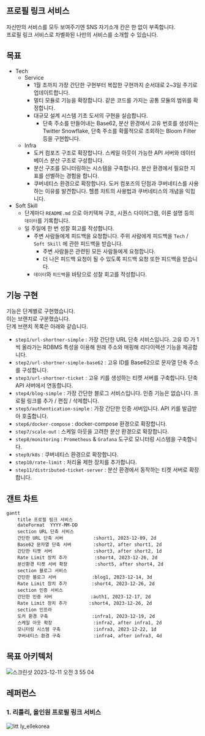 ## 프로필 링크 서비스

자신만의 서비스를 모두 보여주기엔 SNS 자기소개 칸은 한 없이 부족합니다.  
프로필 링크 서비스로 차별화된 나만의 서비스를 소개할 수 있습니다.

## 목표
- Tech
  - Service
    - 1월 초까지 가장 간단한 구현부터 복잡한 구현까지 순서대로 2~3일 주기로 업데이트합니다.
    - 멀티 모듈로 기능을 확장합니다. 같은 코드를 가지는 공통 모듈의 범위를 확정합니다.
    - 대규모 설계 시스템 기초 도서의 구현을 실습합니다.
      - 단축 주소를 만들어내는 Base62, 분산 환경에서 고유 번호를 생성하는 Twitter Snowflake, 단축 주소를 확률적으로 조회하는 Bloom Filter 등을 구현합니다.
  - Infra
    - 도커 컴포즈 구조로 확장합니다. 스케일 아웃이 가능한 API 서버와 데이터베이스 분산 구조로 구성합니다.
    - 분산 구조를 모니터링하는 시스템을 구축합니다. 분산 환경에서 필요한 지표를 선별하는 경험을 합니다.
    - 쿠버네티스 환경으로 확장합니다. 도커 컴포즈의 단점과 쿠버네티스를 사용하는 이유를 발견합니다. 헬름 차트의 사용법과 쿠버네티스의 개념을 익힙니다.
- Soft Skill
  - 단계마다 `README.md` 으로 아키텍쳐 구조, 시퀀스 다이어그램, 이론 설명 등의 `데이터`를 기록합니다.
  - 일 주일에 한 번 성찰 회고를 작성합니다.
    - 주변 사람들에게 피드백을 요청합니다. 주위 사람에게 피드백을 `Tech` / `Soft Skill` 에 관한 피드백을 받습니다.
      - 주변 사람들은 관련된 모든 사람들에게 요청합니다.
      - 더 나은 피드백 요청이 될 수 있도록 피드백 요청 또한 피드백을 받습니다.
    - `데이터`와 `피드백`을 바탕으로 성찰 회고를 작성합니다.

## 기능 구현
기능은 단계별로 구현했습니다.  
이는 브랜치로 구분했습니다.  
단계 브랜치 목록은 아래와 같습니다.

* `step1/url-shortner-simple` : 가장 간단한 URL 단축 서비스입니다. 고유 ID 가 1씩 올라가는 RDBMS 특성을 이용해 원래 주소와 매핑해 리다이렉션 기능을 제공합니다.
* `step2/url-shortner-simple-base62` : 고유 ID를 Base62으로 문자열 단축 주소를 구성합니다.
* `step3/url-shortner-ticket` : 고유 키를 생성하는 티켓 서버를 구축합니다. 단축 API 서버에서 연동합니다.
* `step4/blog-simple` : 가장 간단한 블로그 서비스입니다. 인증 기능은 없습니다. 프로필 링크를 추가 / 편집 / 삭제합니다.
* `step5/authentication-simple` : 가장 간단한 인증 서버입니다. API 키를 발급받아 호출합니다.
* `step6/docker-compose` : docker-compose 환경으로 확장합니다.
* `step7/scale-out` : 스케일 아웃을 고려한 분산 환경으로 확장합니다.
* `step8/monitoring` : `Prometheus` & `Grafana` 도구로 모니터링 시스템을 구축합니다.
* `step9/k8s` : 쿠버네티스 환경으로 확장합니다.
* `step10/rate-limit` : 처리율 제한 장치를 추가합니다.
* `step11/distributed-ticket-server` : 분산 환경에서 동작하는 티켓 서버로 확장합니다.

## 갠트 차트

```mermaid
gantt
    title 프로필 링크 서비스
    dateFormat  YYYY-MM-DD
    section URL 단축 서비스
    간단한 URL 단축 서버           :short1, 2023-12-09, 2d
    Base62 문자열 단축 서버        :short2, after short1, 2d
    간단한 티켓 서버               :short3, after short2, 1d
    Rate Limit 장치 추가          :short4, 2023-12-26, 2d
    분산환경 티켓 서버 확장          :short5, after short4, 2d
    section 블로그 서비스
    간단한 블로그 서버             :blog1, 2023-12-14, 3d
    Rate Limit 장치 추가         :short4, 2023-12-26, 2d
    section 인증 서비스
    간단한 인증 서버              :auth1, 2023-12-17, 2d
    Rate Limit 장치 추가        :short4, 2023-12-26, 2d
    section 인프라
    도커 환경 구축                :infra1, 2023-12-19, 2d
    스케일 아웃 확장               :infra2, after infra1, 2d
    모니터링 시스템 구축            :infra3, 2023-12-22, 1d
    쿠버네티스 환경 구축            :infra4, after infra3, 4d
```

## 목표 아키텍처

![스크린샷 2023-12-11 오전 3 55 04](https://github.com/kor-Chipmunk/ProfileLinkService/assets/16275188/a5a5d7e3-1d4c-4b87-a5e7-aec242386ef3)

## 레퍼런스

### 1. 리틀리, 올인원 프로필 링크 서비스
![litt ly_ellekorea](https://github.com/kor-Chipmunk/ProfileLinkService/assets/16275188/7a8a1f5f-2fda-44b1-8cdf-e111d4641256)
